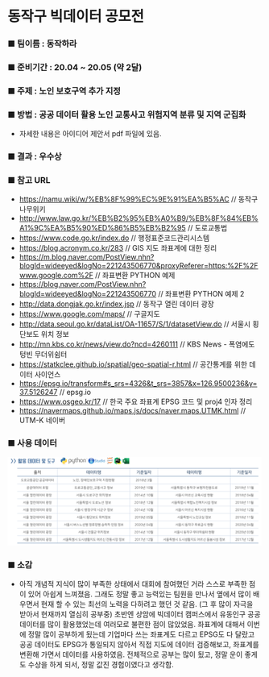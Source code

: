 # 동작구 빅데이터 공모전

### ■ 팀이름 : 동작하라
### ■ 준비기간 : 20.04 ~ 20.05 (약 2달)
### ■ 주제 : 노인 보호구역 추가 지정
### ■ 방법 : 공공 데이터 활용 노인 교통사고 위험지역 분류 및 지역 군집화
- 자세한 내용은 아이디어 제안서 pdf 파일에 있음.
### ■ 결과 : 우수상

### ■ 참고 URL
- https://namu.wiki/w/%EB%8F%99%EC%9E%91%EA%B5%AC // 동작구 나무위키
- http://www.law.go.kr/%EB%B2%95%EB%A0%B9/%EB%8F%84%EB%A1%9C%EA%B5%90%ED%86%B5%EB%B2%95 // 도로교통법
- https://www.code.go.kr/index.do // 행정표준코드관리시스템
- https://blog.acronym.co.kr/283 // GIS 지도 좌표계에 대한 정리
- https://m.blog.naver.com/PostView.nhn?blogId=wideeyed&logNo=221243506770&proxyReferer=https:%2F%2Fwww.google.com%2F // 좌표변환 PYTHON 예제
- https://blog.naver.com/PostView.nhn?blogId=wideeyed&logNo=221243506770 // 좌표변환 PYTHON 예제 2
- http://data.dongjak.go.kr/index.jsp // 동작구 열린 데이터 광장
- https://www.google.com/maps/ // 구글지도
- http://data.seoul.go.kr/dataList/OA-11657/S/1/datasetView.do // 서울시 횡단보도 위치 정보
- http://mn.kbs.co.kr/news/view.do?ncd=4260111 // KBS News - 폭염에도 텅빈 무더위쉼터
- https://statkclee.github.io/spatial/geo-spatial-r.html // 공간통계를 위한 데이터 사이언스
- https://epsg.io/transform#s_srs=4326&t_srs=3857&x=126.9500236&y=37.5126247 // epsg.io 
- https://www.osgeo.kr/17 // 한국 주요 좌표계 EPSG 코드 및 proj4 인자 정리
- https://navermaps.github.io/maps.js/docs/naver.maps.UTMK.html // UTM-K 네이버

### ■ 사용 데이터
![사용데이터](readme_img/사용데이터.png)

### ■ 소감
- 아직 개념적 지식이 많이 부족한 상태에서 대회에 참여했던 거라 스스로 부족한 점이 있어 아쉽게 느껴졌음. 그래도 정말 좋고 능력있는 팀원을 만나서 옆에서 많이 배우면서 현재 할 수 있는 최선의 노력을 다하려고 했던 것 같음. (그 후 많이 자극을 받아서 현재까지 열심히 공부중) 초반엔 상암에 빅데이터 캠퍼스에서 유동인구 공공데이터를 많이 활용했었는데 여러모로 불편한 점이 많았었음. 좌표계에 대해서 이번에 정말 많이 공부하게 됬는데 기업마다 쓰는 좌표계도 다르고 EPSG도 다 달랐고 공공 데이터도 EPSG가 통일되지 않아서 직접 지도에 데이터 검증해보고, 좌표계를 변환해 가면서 데이터를 사용하였음. 전체적으로 공부는 많이 됬고, 정말 운이 좋게도 수상을 하게 되서, 정말 값진 경험이였다고 생각함.
